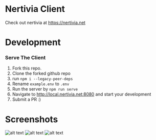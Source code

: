 # Nertivia Client

Check out nertivia at https://nertivia.net

# Development

### Serve The Client

1. Fork this repo.
2. Clone the forked github repo
3. run `npm i --legacy-peer-deps`
4. Rename `example.env` to `.env`
5. Run the server by `npm run serve`
6. Navigate to http://local.nertivia.net:8080 and start your development
7. Submit a PR :)

# Screenshots

![alt text](https://raw.githubusercontent.com/supertiger1234/nertivia-client-ts/master/preview/Nertivia%20Client.jpg)
![alt text](https://raw.githubusercontent.com/supertiger1234/nertivia-client-ts/master/preview/Nertivia%20Servers%20List.jpg)
![alt text](https://raw.githubusercontent.com/supertiger1234/nertivia-client-ts/master/preview/Nertivia%20Dashboard.jpg)

